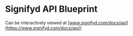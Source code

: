# Signifyd API Blueprint
Can be interactively viewed at [www.signifyd.com/docs/api](https://www.signifyd.com/docs/api/)

